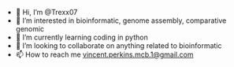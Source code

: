 - 👋 Hi, I’m @Trexx07
- 👀 I’m interested in bioinformatic, genome assembly, comparative genomic
- 🌱 I’m currently learning coding in python
- 💞️ I’m looking to collaborate on anything related to bioinformatic
- 📫 How to reach me vincent.perkins.mcb.1@gmail.com

<!---
Trexx07/Trexx07 is a ✨ special ✨ repository because its `README.md` (this file) appears on your GitHub profile.
You can click the Preview link to take a look at your changes.
--->
